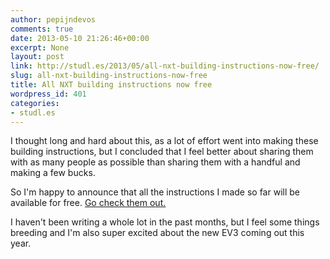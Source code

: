 ```yaml
---
author: pepijndevos
comments: true
date: 2013-05-10 21:26:46+00:00
excerpt: None
layout: post
link: http://studl.es/2013/05/all-nxt-building-instructions-now-free/
slug: all-nxt-building-instructions-now-free
title: All NXT building instructions now free
wordpress_id: 401
categories:
- studl.es
---
```


I thought long and hard about this, as a lot of effort went into making these building instructions, but I concluded that I feel better about sharing them with as many people as possible than sharing them with a handful and making a few bucks.

So I'm happy to announce that all the instructions I made so far will be available for free. <a title="Building Instructions" href="/category/building-instruction/">Go check them out.</a>

I haven't been writing a whole lot in the past months, but I feel some things breeding and I'm also super excited about the new EV3 coming out this year.